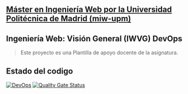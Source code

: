 ## [Máster en Ingeniería Web por la Universidad Politécnica de Madrid (miw-upm)](http://miw.etsisi.upm.es)
## Ingeniería Web: Visión General (IWVG) DevOps
> Este proyecto es una Plantilla de apoyo docente de la asignatura.

## Estado del codigo
[![DevOps](https://github.com/LuisLoboR16/iwvg-devops-lobo-luis/actions/workflows/test-sonar.yml/badge.svg)](https://github.com/LuisLoboR16/iwvg-devops-lobo-luis/actions/workflows/test-sonar.yml)
[![Quality Gate Status](https://sonarcloud.io/api/project_badges/measure?project=LuisLoboR16_iwvg-devops-lobo-luis&metric=alert_status)](https://sonarcloud.io/summary/new_code?id=LuisLoboR16_iwvg-devops-lobo-luis)

